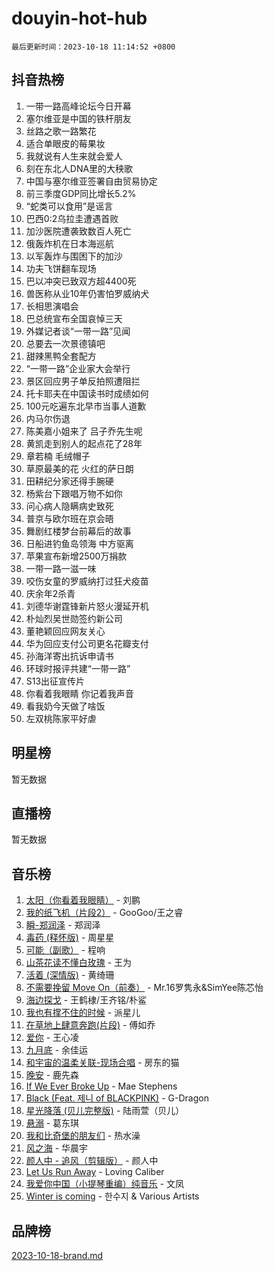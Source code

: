 # douyin-hot-hub

`最后更新时间：2023-10-18 11:14:52 +0800`

## 抖音热榜

1. 一带一路高峰论坛今日开幕
1. 塞尔维亚是中国的铁杆朋友
1. 丝路之歌一路繁花
1. 适合单眼皮的莓果妆
1. 我就说有人生来就会爱人
1. 刻在东北人DNA里的大秧歌
1. 中国与塞尔维亚签署自由贸易协定
1. 前三季度GDP同比增长5.2%
1. “蛇类可以食用”是谣言
1. 巴西0:2乌拉圭遭遇首败
1. 加沙医院遭袭致数百人死亡
1. 俄轰炸机在日本海巡航
1. 以军轰炸与围困下的加沙
1. 功夫飞饼翻车现场
1. 巴以冲突已致双方超4400死
1. 兽医称从业10年仍害怕罗威纳犬
1. 长相思演唱会
1. 巴总统宣布全国哀悼三天
1. 外媒记者谈“一带一路”见闻
1. 总要去一次景德镇吧
1. 甜辣黑鸭全套配方
1. “一带一路”企业家大会举行
1. 景区回应男子单反拍照遭阻拦
1. 托卡耶夫在中国读书时成绩如何
1. 100元吃遍东北早市当事人道歉
1. 内马尔伤退
1. 陈美嘉小姐来了 吕子乔先生呢
1. 黄凯走到别人的起点花了28年
1. 章若楠 毛绒帽子
1. 草原最美的花 火红的萨日朗
1. 田耕纪分家还得手腕硬
1. 杨紫台下跟唱万物不如你
1. 问心病人隐瞒病史致死
1. 普京与欧尔班在京会晤
1. 舞剧红楼梦台前幕后的故事
1. 日船进钓鱼岛领海 中方驱离
1. 苹果宣布新增2500万捐款
1. 一带一路一滋一味
1. 咬伤女童的罗威纳打过狂犬疫苗
1. 庆余年2杀青
1. 刘德华谢霆锋新片怒火漫延开机
1. 朴灿烈吴世勋签约新公司
1. 董艳颖回应网友关心
1. 华为回应支付公司更名花瓣支付
1. 孙海洋寄出抗诉申请书
1. 环球时报评共建“一带一路”
1. S13出征宣传片
1. 你看着我眼睛 你记着我声音
1. 看我奶今天做了啥饭
1. 左双桃陈家平好虐

## 明星榜

暂无数据

## 直播榜

暂无数据

## 音乐榜

1. [太阳（你看着我眼睛）](https://sf3-cdn-tos.douyinstatic.com/obj/tos-cn-ve-2774/ogWbyIQnlBFImVbeDocRdCIYtBHlbJXgfZMvgz) - 刘鹏
1. [我的纸飞机（片段2）](https://sf3-cdn-tos.douyinstatic.com/obj/tos-cn-ve-2774/oM2ZrKcg2CD5AeRB2gkeXOFB1IxAGJdZPazYHf) - GooGoo/王之睿
1. [瞬-郑润泽](https://sf3-cdn-tos.douyinstatic.com/obj/tos-cn-ve-2774/oYXHIohzvbNAzBhHgyksWpRM4bfkDsBdBDAynw) - 郑润泽
1. [毒药 (释怀版)](https://sf3-cdn-tos.douyinstatic.com/obj/tos-cn-ve-2774/oYILMEAzspdZBIzy4frJNB8ZHPHWAhiwowd4Ad) - 周星星
1. [可能（副歌）](https://sf6-cdn-tos.douyinstatic.com/obj/tos-cn-ve-2774/cde1731888894259b333569393c2fb51) - 程响
1. [山茶花读不懂白玫瑰](https://sf6-cdn-tos.douyinstatic.com/obj/tos-cn-ve-2774/osfn8B7DktrRHEPJgPCfDbw7QDQEkwC16BxZg9) - 王为
1. [活着 (深情版)](https://sf6-cdn-tos.douyinstatic.com/obj/tos-cn-ve-2774/oY8r2TelECK2BPZbDCj8xZKBQfPbwQyCt1cggn) - 黄绮珊
1. [不需要挽留 Move On（前奏）](https://sf6-cdn-tos.douyinstatic.com/obj/tos-cn-ve-2774/ooCBhgCCkF4nExzQL9WZSUbitfA8IsDkgQIYhe) - Mr.16罗隽永&SimYee陈芯怡
1. [海边探戈](https://sf6-cdn-tos.douyinstatic.com/obj/tos-cn-ve-2774/os9gE0VQCGqt6VQkZDyBBYvfSDY0QFe3vVmubn) - 王鹤棣/王齐铭/朴鲨
1. [我也有撑不住的时候](https://sf3-cdn-tos.douyinstatic.com/obj/tos-cn-ve-2774/okmtBE1dkIBhwxeiBJeDgQnQtICZWIJUI2bjQr) - 派星儿
1. [在草地上肆意奔跑(片段)](https://sf3-cdn-tos.douyinstatic.com/obj/tos-cn-ve-2774/8831d494742f45dabdfa8adb8b817259) - 傅如乔
1. [爱你](https://sf6-cdn-tos.douyinstatic.com/obj/tos-cn-ve-2774/oEfyTFYX4gOL9DMKAJebDCAASw8hYVIXz1nYaf) - 王心凌
1. [九月底](https://sf6-cdn-tos.douyinstatic.com/obj/tos-cn-ve-2774/oMfewG4PDTFhF8iz3OGQ7ABH5i6fCgnMaoCbzZ) - 余佳运
1. [和宇宙的温柔关联-现场合唱](https://sf6-cdn-tos.douyinstatic.com/obj/tos-cn-ve-2774/o0hONGDYQBgk0e5bqDeQOonVmncA6tC2nBwZLT) - 房东的猫
1. [晚安](https://sf6-cdn-tos.douyinstatic.com/obj/tos-cn-ve-2774/a724c5e224464218839820f4e4fd632f) - 鹿先森
1. [If We Ever Broke Up](https://sf3-cdn-tos.douyinstatic.com/obj/tos-cn-ve-2774/o8onj5HDk0ImtBmO0URBfeyCDXQJMYkQ1gb8Zy) - Mae Stephens
1. [Black (Feat. 제니 of BLACKPINK)](https://sf6-cdn-tos.douyinstatic.com/obj/tos-cn-ve-2774/2eb92e2debbe4fe0a552bc099aef7f28) - G-Dragon
1. [星光降落 (贝儿完整版)](https://sf6-cdn-tos.douyinstatic.com/obj/tos-cn-ve-2774/okwB9hAwyAtsFFkFBzAX1hOOfQuIoMNs0W2Mwr) - 陆雨萱（贝儿）
1. [悬溺](https://sf3-cdn-tos.douyinstatic.com/obj/tos-cn-ve-2774/f3b6cc53d2e944beb7094a3ff01b4e03) - 葛东琪
1. [我和比奇堡的朋友们](https://sf6-cdn-tos.douyinstatic.com/obj/tos-cn-ve-2774/f0505db981ea4a6d91453a15924a82aa) - 热水澡
1. [风之海](https://sf6-cdn-tos.douyinstatic.com/obj/tos-cn-ve-2774/oInqZ2gFbCQvB6wZNnZlJpBcfDBQ8t1e1XwYAi) - 华晨宇
1. [颜人中 - 追风（剪辑版）](https://sf6-cdn-tos.douyinstatic.com/obj/tos-cn-ve-2774/9107f711ded6416ab3279a81d71597f7) - 颜人中
1. [Let Us Run Away](https://sf6-cdn-tos.douyinstatic.com/obj/tos-cn-ve-2774/a9a280d910044fb0b9f4f74b0b27e854) - Loving Caliber
1. [我爱你中国（小提琴重编）纯音乐](https://sf6-cdn-tos.douyinstatic.com/obj/tos-cn-ve-2774/362de867442c4051acadb0a43fd60af8) - 文凤
1. [Winter is coming](https://sf6-cdn-tos.douyinstatic.com/obj/tos-cn-ve-2774/0a6c12efb2d84f2ba9a243d4e1eebb4e) - 한수지 & Various Artists

## 品牌榜

[2023-10-18-brand.md](2023-10-18-brand.md)

